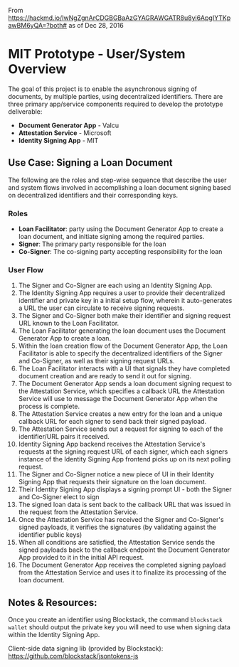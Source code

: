 From https://hackmd.io/IwNgZgnArCDGBGBaAzGYAGRAWGATR8u8yi6ApgIYTKpawBM6yQA=?both# as of Dec 28, 2016

# MIT Prototype - User/System Overview

The goal of this project is to enable the asynchronous signing of documents, by multiple parties, using decentralized identifiers. There are three primary app/service components required to develop the prototype deliverable:

- **Document Generator App** - Valcu
- **Attestation Service** - Microsoft
- **Identity Signing App** - MIT

## Use Case: Signing a Loan Document

The following are the roles and step-wise sequence that describe the user and system flows involved in accomplishing a loan document signing based on decentralized identifiers and their corresponding keys.

### Roles

- **Loan Facilitator**: party using the Document Generator App to create a loan document, and initiate signing among the required parties.
- **Signer**: The primary party responsible for the loan
- **Co-Signer**: The co-signing party accepting responsibility for the loan

### User Flow

1. The Signer and Co-Signer are each using an Identity Signing App.
2. The Identity Signing App requires a user to provide their decentralized identifier and private key in a initial setup flow, wherein it auto-generates a URL the user can circulate to receive signing requests.
3. The Signer and Co-Signer both make their identifier and signing request URL known to the Loan Facilitator.
5. The Loan Facilitator generating the loan document uses the Document Generator App to create a loan.
6. Within the loan creation flow of the Document Generator App, the Loan Facilitator is able to specify the decentralized identifiers of the Signer and Co-Signer, as well as their signing request URLs.
7. The Loan Facilitator interacts with a UI that signals they have completed document creation and are ready to send it out for signing.
8. The Document Generator App sends a loan document signing request to the Attestation Service, which specifies a callback URL the Attestation Service will use to message the Document Generator App when the process is complete.
9. The Attestation Service creates a new entry for the loan and a unique callback URL for each signer to send back their signed payload.
10. The Attestation Service sends out a request for signing to each of the identifier/URL pairs it received.
11. Identity Signing App backend receives the Attestation Service's requests at the signing request URL of each signer, which each signers instance of the Identity Signing App frontend picks up on its next polling request.
12. The Signer and Co-Signer notice a new piece of UI in their Identity Signing App that requests their signature on the loan document.
13. Their Identity Signing App displays a signing prompt UI - both the Signer and Co-Signer elect to sign
14. The signed loan data is sent back to the callback URL that was issued in the request from the Attestation Service.
15. Once the Attestation Service has received the Signer and Co-Signer's signed payloads, it verifies the signatures (by validating against the identifier public keys)
16. When all conditions are satisfied, the Attestation Service sends the signed payloads back to the callback endpoint the Document Generator App provided to it in the initial API request.
17. The Document Generator App receives the completed signing payload from the Attestation Service and uses it to finalize its processing of the loan document.

## Notes & Resources:

Once you create an identifier using Blockstack, the command `blockstack wallet` should output the private key you will need to use when signing data within the Identity Signing App.

Client-side data signing lib (provided by Blockstack): https://github.com/blockstack/jsontokens-js
